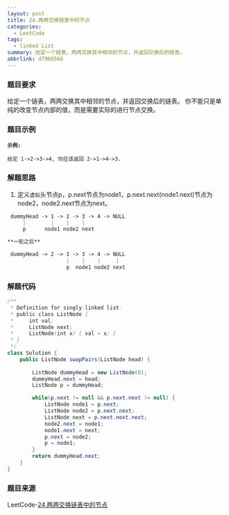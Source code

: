 ```yaml
---
layout: post
title: 24.两两交换链表中的节点
categories:
  - LeetCode
tags:
  - linked List
summary: 给定一个链表，两两交换其中相邻的节点，并返回交换后的链表。
abbrlink: d7966566
---
```


### 题目要求
给定一个链表，两两交换其中相邻的节点，并返回交换后的链表。
你不能只是单纯的改变节点内部的值，而是需要实际的进行节点交换。

### 题目示例
**`示例:`**
```
给定 1->2->3->4, 你应该返回 2->1->4->3.
```

### 解题思路

1. 定义`虚拟`头节点p，p.next节点为node1，p.next.next(node1.next)节点为node2，node2.next节点为next。

```md
 dummyHead -> 1 -> 2 -> 3 -> 4 -> NULL
     |        |    |    |
     p      node1 node2 next

**一轮之后**

 dummyHead -> 2 -> 1 -> 3 -> 4 -> NULL
                   |    |    |     |
                   p  node1 node2 next
```

### 解题代码
```java
/**
 * Definition for singly-linked list.
 * public class ListNode {
 *     int val;
 *     ListNode next;
 *     ListNode(int x) { val = x; }
 * }
 */
class Solution {
    public ListNode swapPairs(ListNode head) {
        
        ListNode dummyHead = new ListNode(0);
        dummyHead.next = head;
        ListNode p = dummyHead;

        while(p.next != null && p.next.next != null) {
            ListNode node1 = p.next;
            ListNode node2 = p.next.next;
            ListNode next = p.next.next.next;
            node2.next = node1;
            node1.next = next;
            p.next = node2;
            p = node1;
        }
        return dummyHead.next;
    }
}
```

### 题目来源
LeetCode-[24.两两交换链表中的节点](https://leetcode-cn.com/problems/swap-nodes-in-pairs/)
